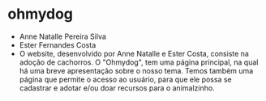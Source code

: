 # ohmydog 
- Anne Natalle Pereira Silva
- Ester Fernandes Costa
- O website, desenvolvido por Anne Natalle e Ester Costa, consiste na adoção de cachorros. 
O "Ohmydog", tem uma página principal, na qual há uma breve apresentação sobre o nosso tema. 
Temos também uma página que permite o acesso ao usuário, para que ele possa se cadastrar e adotar e/ou doar recursos para o animalzinho. 
